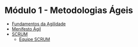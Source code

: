 # Módulo 1 - Metodologias Ágeis

- <a href="./fundamentos_da_agilidade.md">Fundamentos da Agilidade</a>
- <a href="./manifesto_agil.md">Menifesto Ágil</a>
- <a href="./scrum-introducao.md">SCRUM</a>
    - <a href="./scrum-equipe.md">Equipe SCRUM</a>